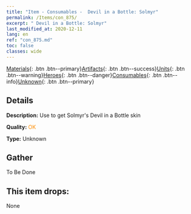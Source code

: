 ```yaml
---
title: "Item - Consumables -  Devil in a Bottle: Solmyr"
permalink: /Items/con_875/
excerpt: " Devil in a Bottle: Solmyr"
last_modified_at: 2020-12-11
lang: en
ref: "con_875.md"
toc: false
classes: wide
---
```

 [Materials](/Items/){: .btn .btn--primary}[Artifacts](/Items/Artifacts/){: .btn .btn--success}[Units](/Items/Units/){: .btn .btn--warning}[Heroes](/Items/Heroes/){: .btn .btn--danger}[Consumables](/Items/Consumables/){: .btn .btn--info}[Unknown](/Items/Unknown/){: .btn .btn--primary}

## Details
 **Description:** Use to get Solmyr's Devil in a Bottle skin

 **Quality:** <span style="color: #FF8C00">OK</span>

 **Type:** Unknown

## Gather

  To Be Done

## This item drops:

  None


